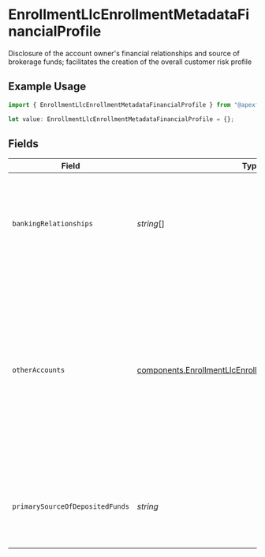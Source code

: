 # EnrollmentLlcEnrollmentMetadataFinancialProfile

Disclosure of the account owner's financial relationships and source of brokerage funds; facilitates the creation of the overall customer risk profile

## Example Usage

```typescript
import { EnrollmentLlcEnrollmentMetadataFinancialProfile } from "@apexfintechsolutions/ascend-sdk/models/components";

let value: EnrollmentLlcEnrollmentMetadataFinancialProfile = {};
```

## Fields

| Field                                                                                                                                                                          | Type                                                                                                                                                                           | Required                                                                                                                                                                       | Description                                                                                                                                                                    | Example                                                                                                                                                                        |
| ------------------------------------------------------------------------------------------------------------------------------------------------------------------------------ | ------------------------------------------------------------------------------------------------------------------------------------------------------------------------------ | ------------------------------------------------------------------------------------------------------------------------------------------------------------------------------ | ------------------------------------------------------------------------------------------------------------------------------------------------------------------------------ | ------------------------------------------------------------------------------------------------------------------------------------------------------------------------------ |
| `bankingRelationships`                                                                                                                                                         | *string*[]                                                                                                                                                                     | :heavy_minus_sign:                                                                                                                                                             | Bank names with whom the entity maintains a relationship with (e.g., accounts held with the bank)                                                                              |                                                                                                                                                                                |
| `otherAccounts`                                                                                                                                                                | [components.EnrollmentLlcEnrollmentMetadataOtherAccounts](../../models/components/enrollmentllcenrollmentmetadataotheraccounts.md)                                             | :heavy_minus_sign:                                                                                                                                                             | A customer-disclosed list of other Apex-held accounts owned by the Entity applicant at the time of this account's application; expressed as zero, one, or many account numbers |                                                                                                                                                                                |
| `primarySourceOfDepositedFunds`                                                                                                                                                | *string*                                                                                                                                                                       | :heavy_minus_sign:                                                                                                                                                             | The primary source of funds that will be deposited to this account                                                                                                             | Corporate Income                                                                                                                                                               |